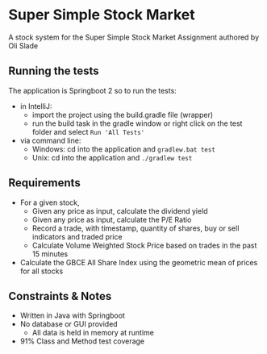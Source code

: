 # Super Simple Stock Market
A stock system for the Super Simple Stock Market Assignment authored by Oli Slade

## Running the tests
The application is Springboot 2 so to run the tests: 
- in IntelliJ:
	- import the project using the build.gradle file (wrapper)
	- run the build task in the gradle window or right click on the test folder and select `Run 'All Tests'`
- via command line:
	- Windows: cd into the application and `gradlew.bat test`
	- Unix: cd into the application and `./gradlew test`

## Requirements

 - For a given stock,
	 - Given any price as input, calculate the dividend yield
	 - Given any price as input, calculate the P/E Ratio
	 - Record a trade, with timestamp, quantity of shares, buy or sell indicators and traded price
	 - Calculate Volume Weighted Stock Price based on trades in the past 15 minutes
- Calculate the GBCE All Share Index using the geometric mean of prices for all stocks

## Constraints & Notes
- Written in Java with Springboot
- No database or GUI provided
	- All data is held in memory at runtime
- 91% Class and Method test coverage
